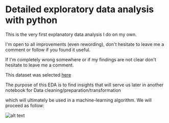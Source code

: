 # Detailed exploratory data analysis with python 

This is the very first explanatory data analysis I do on my own. 

I'm open to all improvements (even rewording), don't hesitate to leave me a comment or follow if you found it useful. 

If I'm completely wrong somewhere or if my findings are not clear don't hesitate to leave me a comment.

This dataset was selected [here](https://www.kaggle.com/code/mmujtabah/animal-bites-analysis/input)

The purpose of this EDA is to find insights that will serve us later in another notebook for Data cleaning/preparation/transformation 

which will ultimately be used in a machine-learning algorithm. We will proceed as follow:

![alt text](https://github.com/rp37458/AnimalBites/blob/main/image.jpg?raw=true)


